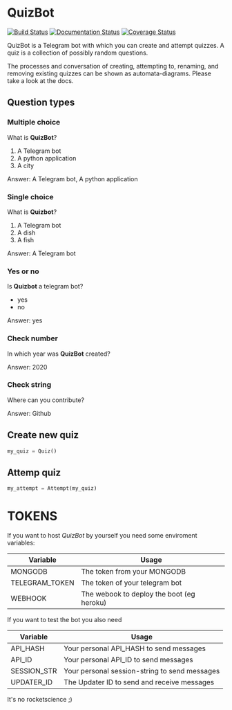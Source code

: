 # QuizBot

[![Build Status](https://travis-ci.com/antonykamp/QuizBot.svg?token=KLyVgPMWyiqQ3RqyF6uP&branch=master)](https://travis-ci.com/antonykamp/QuizBot)
[![Documentation Status](https://readthedocs.org/projects/quizbot/badge/?version=latest)](https://quizbot.readthedocs.io/en/latest/?badge=latest)
[![Coverage Status](https://coveralls.io/repos/github/DuckNrOne/QuizBot/badge.svg?branch=main&t=DI7SAu)](https://coveralls.io/github/DuckNrOne/QuizBot?branch=main)

QuizBot is a Telegram bot with which you can create and attempt quizzes.
A quiz is a collection of possibly random questions.

The processes and conversation of creating, attempting to, renaming, and removing existing quizzes can be shown as automata-diagrams. Please take a look at the docs.

## Question types

### Multiple choice

What is **QuizBot**?

1. A Telegram bot
2. A python application
3. A city

Answer: A Telegram bot, A python application

### Single choice

What is **Quizbot**?

1. A Telegram bot
2. A dish
3. A fish

Answer: A Telegram bot

### Yes or no

Is **Quizbot** a telegram bot?

- yes
- no

Answer: yes

### Check number

In which year was **QuizBot** created?

Answer: 2020

### Check string

Where can you contribute?

Answer: Github

## Create new quiz

```python
my_quiz = Quiz()
```

## Attemp quiz

```python
my_attempt = Attempt(my_quiz)
```

# TOKENS

If you want to host _QuizBot_ by yourself you need some enviroment variables:

| Variable       | Usage                                     |
| -------------- | ----------------------------------------- |
| MONGODB        | The token from your MONGODB               |
| TELEGRAM_TOKEN | The token of your telegram bot            |
| WEBHOOK        | The webook to deploy the boot (eg heroku) |

If you want to test the bot you also need

| Variable    | Usage                                         |
| ----------- | --------------------------------------------- |
| API_HASH    | Your personal API_HASH to send messages       |
| API_ID      | Your personal API_ID to send messages         |
| SESSION_STR | Your personal session-string to send messages |
| UPDATER_ID  | The Updater ID to send and receive messages   |

It's no rocketscience ;)

